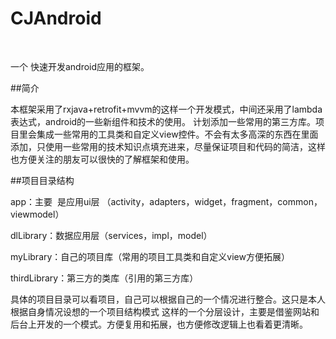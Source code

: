 # CJAndroid
 

一个 快速开发android应用的框架。

##简介

本框架采用了rxjava+retrofit+mvvm的这样一个开发模式，中间还采用了lambda表达式，android的一些新组件和技术的使用。
计划添加一些常用的第三方库。项目里会集成一些常用的工具类和自定义view控件。不会有太多高深的东西在里面添加，只使用一些常用的技术知识点填充进来，尽量保证项目和代码的简洁，这样也方便关注的朋友可以很快的了解框架和使用。

##项目目录结构

app：主要  是应用ui层 （activity，adapters，widget，fragment，common，viewmodel）

dlLibrary：数据应用层（services，impl，model）

myLibrary：自己的项目库（常用的项目工具类和自定义view方便拓展）

thirdLibrary：第三方的类库（引用的第三方库）

具体的项目目录可以看项目，自己可以根据自己的一个情况进行整合。这只是本人根据自身情况设想的一个项目结构模式
这样的一个分层设计，主要是借鉴网站和后台上开发的一个模式。方便复用和拓展，也方便修改逻辑上也看着更清晰。

